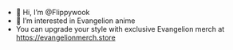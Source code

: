 - 👋 Hi, I’m @Flippywook
- 👀 I’m interested in Evangelion anime
- You can upgrade your style with exclusive Evangelion merch at https://evangelionmerch.store
